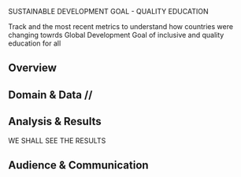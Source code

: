 
SUSTAINABLE DEVELOPMENT GOAL - QUALITY EDUCATION


Track and the most recent metrics to understand how countries were changing towrds Global Development Goal of inclusive and quality education for all 

<!-- intro + motivation -->

## Overview

<!--
  - question(s)
  - audience
  - call(s) to action
-->

## Domain & Data // 

<!--
  - define domain of your project 
  - how you modeled it
  - possible short-comings in your model
-->

## Analysis & Results

WE SHALL SEE THE RESULTS

<!--
  - how did you analyze the data
  - what were the results
  - how do you interpret the results
-->

## Audience & Communication

<!--
  - who are you communicating your results to
  - what message are you trying to get across
  - why did you choose the presentation format you did
-->
